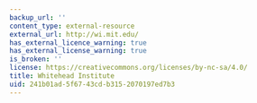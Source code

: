 ```yaml
---
backup_url: ''
content_type: external-resource
external_url: http://wi.mit.edu/
has_external_licence_warning: true
has_external_license_warning: true
is_broken: ''
license: https://creativecommons.org/licenses/by-nc-sa/4.0/
title: Whitehead Institute
uid: 241b01ad-5f67-43cd-b315-2070197ed7b3
---
```

